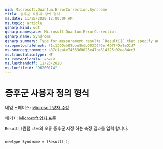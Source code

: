 ```yaml
---
uid: Microsoft.Quantum.ErrorCorrection.Syndrome
title: 증후군 사용자 정의 형식
ms.date: 11/25/2020 12:00:00 AM
ms.topic: article
qsharp.kind: udt
qsharp.namespace: Microsoft.Quantum.ErrorCorrection
qsharp.name: Syndrome
qsharp.summary: Type for measurement results `Result[]` that specify an error syndrome of a quantum code.
ms.openlocfilehash: f1c1365ab89bba9bdb68358f0ef467f45a9e52d7
ms.sourcegitcommit: a87c1aa8e7453360025e47ba614f25b02ea84ec3
ms.translationtype: MT
ms.contentlocale: ko-KR
ms.lasthandoff: 11/26/2020
ms.locfileid: "96200274"
---
```

# <a name="syndrome-user-defined-type"></a>증후군 사용자 정의 형식

네임 스페이스: [Microsoft 양자 수정](xref:Microsoft.Quantum.ErrorCorrection)

패키지: [Microsoft 양자 표준](https://nuget.org/packages/Microsoft.Quantum.Standard)


`Result[]`퀀텀 코드의 오류 증후군 지정 하는 측정 결과를 입력 합니다.

```qsharp

newtype Syndrome = (Result[]);
```

